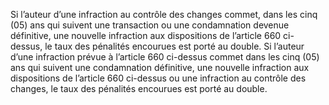 Si l’auteur d’une infraction au contrôle des changes commet, dans les cinq (05) ans qui suivent une transaction ou une condamnation devenue définitive, une nouvelle infraction aux dispositions de l’article 660 ci-dessus, le taux des pénalités encourues est porté au double.
Si l’auteur d’une infraction prévue à l’article 660 ci-dessus commet dans les cinq (05) ans qui suivent une condamnation définitive, une nouvelle infraction aux dispositions de l’article 660 ci-dessus ou une infraction au contrôle des changes, le taux des pénalités encourues est porté au double.